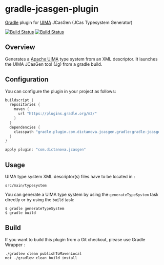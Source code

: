 gradle-jcasgen-plugin
=====================

[Gradle](http://www.gradle.org/) plugin for [UIMA](http://uima.apache.org) JCasGen (JCas Typesystem Generator)

[![Build Status](https://travis-ci.org/Dictanova/gradle-jcasgen-plugin.svg)](https://travis-ci.org/Dictanova/gradle-jcasgen-plugin)
[![Build Status](https://drone.io/github.com/Dictanova/gradle-jcasgen-plugin/status.png)](https://drone.io/github.com/Dictanova/gradle-jcasgen-plugin/latest)

## Overview
Generates a [Apache UIMA](http://uima.apache.org) type system from an XML descriptor.
It launches the UIMA JCasGen tool (Jg) from a gradle build.

## Configuration
You can configure the plugin in your project as follows:
```groovy
buildscript {
  repositories {
    maven {
      url "https://plugins.gradle.org/m2/"
    }
  }
  dependencies {
    classpath "gradle.plugin.com.dictanova.jcasgen.gradle:gradle-jcasgen-plugin:3.0"
  }
}

apply plugin: "com.dictanova.jcasgen"
```

## Usage
UIMA type system XML descriptor(s) files have to be located in :
```
src/main/typesystem
```

You can generate a UIMA type system by using the `generateTypeSystem` task directly or by using the `build` task:
```
$ gradle generateTypeSystem
$ gradle build
```

## Build
If you want to build this plugin from a Git checkout, please use Gradle Wrapper :
```
./gradlew clean publishToMavenLocal
not ./gradlew clean build install
```
